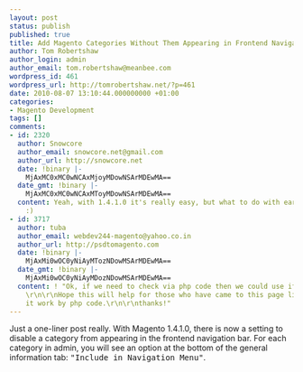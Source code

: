 ```yaml
---
layout: post
status: publish
published: true
title: Add Magento Categories Without Them Appearing in Frontend Navigation
author: Tom Robertshaw
author_login: admin
author_email: tom.robertshaw@meanbee.com
wordpress_id: 461
wordpress_url: http://tomrobertshaw.net/?p=461
date: 2010-08-07 13:10:44.000000000 +01:00
categories:
- Magento Development
tags: []
comments:
- id: 2320
  author: Snowcore
  author_email: snowcore.net@gmail.com
  author_url: http://snowcore.net
  date: !binary |-
    MjAxMC0xMC0wNCAxMjoyMDowNSArMDEwMA==
  date_gmt: !binary |-
    MjAxMC0xMC0wNCAxMToyMDowNSArMDEwMA==
  content: Yeah, with 1.4.1.0 it's really easy, but what to do with earlier versions?
    :)
- id: 3717
  author: tuba
  author_email: webdev244-magento@yahoo.co.in
  author_url: http://psdtomagento.com
  date: !binary |-
    MjAxMi0wOC0yNiAyMTozNDowMSArMDEwMA==
  date_gmt: !binary |-
    MjAxMi0wOC0yNiAyMDozNDowMSArMDEwMA==
  content: ! "Ok, if we need to check via php code then we could use if (!$category-&gt;getIncludeInMenu())
    \r\n\r\nHope this will help for those who have came to this page like me to make
    it work by php code.\r\n\r\nthanks!"
---
```

Just a one-liner post really.  With Magento 1.4.1.0, there is now a setting to disable a category from appearing in the frontend navigation bar.   For each category in admin, you will see an option at the bottom of the general information tab: <tt>"Include in Navigation Menu"</tt>.

